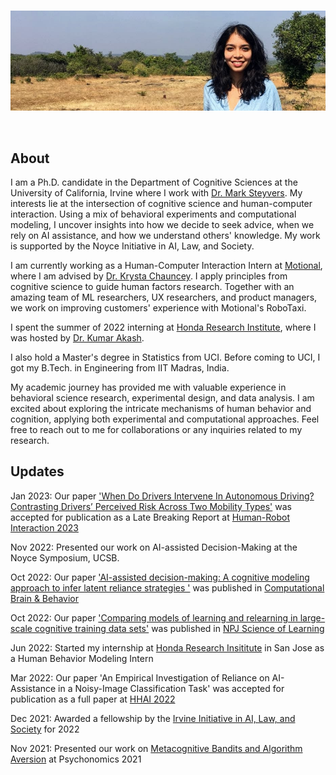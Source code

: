 <br>
<p><img src="image.jpg" /></p>

<br>

## About

I am a Ph.D. candidate in the Department of Cognitive Sciences at the University of California, Irvine where I work with [Dr. Mark Steyvers](https://steyvers.socsci.uci.edu/). My interests lie at the intersection of cognitive science and human-computer interaction. Using a mix of behavioral experiments and computational modeling, I uncover insights into how we decide to seek advice, when we rely on AI assistance, and how we understand others' knowledge. My work is supported by the Noyce Initiative in AI, Law, and Society.

I am currently working as a Human-Computer Interaction Intern at [Motional](https://motional.com/), where I am advised by [Dr. Krysta Chauncey](https://www.linkedin.com/in/krysta-chauncey). I apply principles from cognitive science to guide human factors research. Together with an amazing team of ML researchers, UX researchers, and product managers, we work on improving customers' experience with Motional's RoboTaxi. 

I spent the summer of 2022 interning at [Honda Research Institute](https://usa.honda-ri.com/), where I was hosted by [Dr. Kumar Akash](https://scholar.google.com/citations?user=03uSPzAAAAAJ&hl=en). 

I also hold a Master's degree in Statistics from UCI. Before coming to UCI, I got my B.Tech. in Engineering from IIT Madras, India. 

My academic journey has provided me with valuable experience in behavioral science research, experimental design, and data analysis. I am excited about exploring the intricate mechanisms of human behavior and cognition, applying both experimental and computational approaches. Feel free to reach out to me for collaborations or any inquiries related to my research.




## Updates

Jan 2023: Our paper ['When Do Drivers Intervene In Autonomous Driving?
Contrasting Drivers’ Perceived Risk Across Two Mobility Types'](https://drive.google.com/file/d/1Tku00MktmojHYEB_8_3UdTdGRnxFU36g/view?usp=share_link) was accepted for publication as a Late Breaking Report at [Human-Robot Interaction 2023](https://humanrobotinteraction.org/2023/)

Nov 2022: Presented our work on AI-assisted Decision-Making at the Noyce Symposium, UCSB. 

Oct 2022: Our paper ['AI-assisted decision-making: A cognitive modeling approach to infer latent reliance strategies
'](https://link.springer.com/article/10.1007/s42113-022-00157-y) was published in [Computational Brain & Behavior](https://www.springer.com/journal/42113)

Oct 2022: Our paper ['Comparing models of learning and relearning in large-scale cognitive training data sets'](https://www.nature.com/articles/s41539-022-00142-x) was published in [NPJ Science of Learning](https://www.nature.com/npjscilearn/)

Jun 2022: Started my internship at [Honda Research Insititute](https://usa.honda-ri.com/) in San Jose as a Human Behavior Modeling Intern

Mar 2022: Our paper 'An Empirical Investigation of Reliance on AI-Assistance in a Noisy-Image Classification Task' was accepted for publication as a full paper at [HHAI 2022](https://www.hhai-conference.org/)

Dec 2021:  Awarded a fellowship by the [Irvine Initiative in AI, Law, and Society](https://ucinoyce.org/) for 2022

Nov 2021:  Presented our work on [Metacognitive Bandits and Algorithm Aversion](https://escholarship.org/content/qt7xc470dt/qt7xc470dt.pdf) at Psychonomics 2021

<br>
<br>
